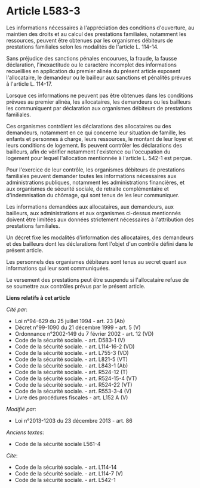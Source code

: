 # Article L583-3

Les informations nécessaires à l'appréciation des conditions d'ouverture, au maintien des droits et au calcul des prestations
familiales, notamment les ressources, peuvent être obtenues par les organismes débiteurs de prestations familiales selon les
modalités de l'article L. 114-14. 

Sans préjudice des sanctions pénales encourues, la fraude, la fausse déclaration, l'inexactitude ou le caractère incomplet
des informations recueillies en application du premier alinéa du présent article exposent l'allocataire, le demandeur ou le
bailleur aux sanctions et pénalités prévues à l'article L. 114-17. 

Lorsque ces informations ne peuvent pas être obtenues dans les conditions prévues au premier alinéa, les allocataires, les
demandeurs ou les bailleurs les communiquent par déclaration aux organismes débiteurs de prestations familiales. 

Ces organismes contrôlent les déclarations des allocataires ou des demandeurs, notamment en ce qui concerne leur situation de
famille, les enfants et personnes à charge, leurs ressources, le montant de leur loyer et leurs conditions de logement. Ils
peuvent contrôler les déclarations des bailleurs, afin de vérifier notamment l'existence ou l'occupation du logement pour
lequel l'allocation mentionnée à l'article L. 542-1 est perçue. 

Pour l'exercice de leur contrôle, les organismes débiteurs de prestations familiales peuvent demander toutes les informations
nécessaires aux administrations publiques, notamment les administrations financières, et aux organismes de sécurité sociale,
de retraite complémentaire et d'indemnisation du chômage, qui sont tenus de les leur communiquer. 

Les informations demandées aux allocataires, aux demandeurs, aux bailleurs, aux administrations et aux organismes ci-dessus
mentionnés doivent être limitées aux données strictement nécessaires à l'attribution des prestations familiales. 

Un décret fixe les modalités d'information des allocataires, des demandeurs et des bailleurs dont les déclarations font
l'objet d'un contrôle défini dans le présent article. 

Les personnels des organismes débiteurs sont tenus au secret quant aux informations qui leur sont communiquées. 

Le versement des prestations peut être suspendu si l'allocataire refuse de se soumettre aux contrôles prévus par le présent
article.

**Liens relatifs à cet article**

_Cité par_:

  - Loi n°94-629 du 25 juillet 1994 - art. 23 (Ab)
  - Décret n°99-1090 du 21 décembre 1999 - art. 5 (V)
  - Ordonnance n°2002-149 du 7 février 2002 - art. 12 (VD)
  - Code de la sécurité sociale. - art. D583-1 (V)
  - Code de la sécurité sociale. - art. L114-16-2 (VD)
  - Code de la sécurité sociale. - art. L755-3 (VD)
  - Code de la sécurité sociale. - art. L821-5 (VT)
  - Code de la sécurité sociale. - art. L843-1 (Ab)
  - Code de la sécurité sociale. - art. R524-12 (T)
  - Code de la sécurité sociale. - art. R524-15-4 (VT)
  - Code de la sécurité sociale. - art. R524-22 (VT)
  - Code de la sécurité sociale. - art. R553-3-4 (V)
  - Livre des procédures fiscales - art. L152 A (V)

_Modifié par_:

  - Loi n°2013-1203 du 23 décembre 2013 - art. 86

_Anciens textes_:

  - Code de la sécurité sociale L561-4

_Cite_:

  - Code de la sécurité sociale. - art. L114-14
  - Code de la sécurité sociale. - art. L114-7 (V)
  - Code de la sécurité sociale. - art. L542-1
